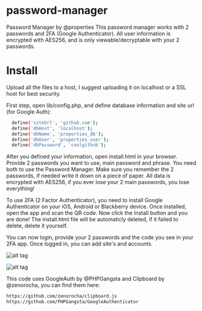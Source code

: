 # password-manager

Password Manager by @properties
This password manager works with 2 passwords and 2FA (Google Authenticator).
All user information is encrypted with AES256, and is only viewable/decryptable with your 2 passwords.

# Install

Upload all the files to a host, I suggest uploading it on localhost or a SSL host for best security.

First step, open lib/config.php,  and define database information and site url (for Google Auth):
```sh
  define('siteUrl', 'github.com');
  define('dbHost', 'localhost');
  define('dbName', 'properties_db');
  define('dbUser', 'properties_user');
  define('dbPassword', 'coolgithub');
```

After you defined your information, open install.html in your browser.
Provide 2 passwords you want to use, main password and phrase. You need both to use the Password Manager.
Make sure you remember the 2 passwords, if needed write it down on a piece of paper.
All data is encrypted with AES256, if you ever lose your 2 main passwords, you lose everything!


To use 2FA (2 Factor Authenticator), you need to install Google Authenticator on your iOS, Android or Blackberry device.
Once installed, open the app and scan the QR code. Now click the Install button and you are done!
The install.html file will be automaticly deleted, if it failed to delete, delete it yourself.

You can now login, provide your 2 passwords and the code you see in your 2FA app.
Once logged in, you can add site's and accounts.


![alt tag](https://vgy.me/sMcmn1.png)

![alt tag](https://vgy.me/Xd3u1G.png)


This code uses GoogleAuth by @PHPGangsta and Clipboard by @zenorocha, you can find them here:
```sh
https://github.com/zenorocha/clipboard.js
https://github.com/PHPGangsta/GoogleAuthenticator
```
